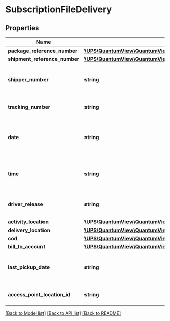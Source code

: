 # SubscriptionFileDelivery

## Properties
Name | Type | Description | Notes
------------ | ------------- | ------------- | -------------
**package_reference_number** | [**\UPS\QuantumView\QuantumView\DeliveryPackageReferenceNumber[]**](DeliveryPackageReferenceNumber.md) |  | [optional] 
**shipment_reference_number** | [**\UPS\QuantumView\QuantumView\DeliveryShipmentReferenceNumber[]**](DeliveryShipmentReferenceNumber.md) |  | [optional] 
**shipper_number** | **string** | Shipper&#x27;s six digit alphanumeric account number. | 
**tracking_number** | **string** | Package&#x27;s 1Z tracking number. | 
**date** | **string** | Date that the package is delivered. Date format is YYYYMMDD. | 
**time** | **string** | Time that the package is delivered. Time format is HHMMSS | 
**driver_release** | **string** | Information about driver release note / signature. | [optional] 
**activity_location** | [**\UPS\QuantumView\QuantumView\DeliveryActivityLocation**](DeliveryActivityLocation.md) |  | [optional] 
**delivery_location** | [**\UPS\QuantumView\QuantumView\DeliveryDeliveryLocation**](DeliveryDeliveryLocation.md) |  | [optional] 
**cod** | [**\UPS\QuantumView\QuantumView\DeliveryCOD**](DeliveryCOD.md) |  | [optional] 
**bill_to_account** | [**\UPS\QuantumView\QuantumView\DeliveryBillToAccount**](DeliveryBillToAccount.md) |  | [optional] 
**last_pickup_date** | **string** | Last pickup by Date from the UPS Access Point Location. | [optional] 
**access_point_location_id** | **string** | UPS Access Point Location ID. | [optional] 

[[Back to Model list]](../../README.md#documentation-for-models) [[Back to API list]](../../README.md#documentation-for-api-endpoints) [[Back to README]](../../README.md)

